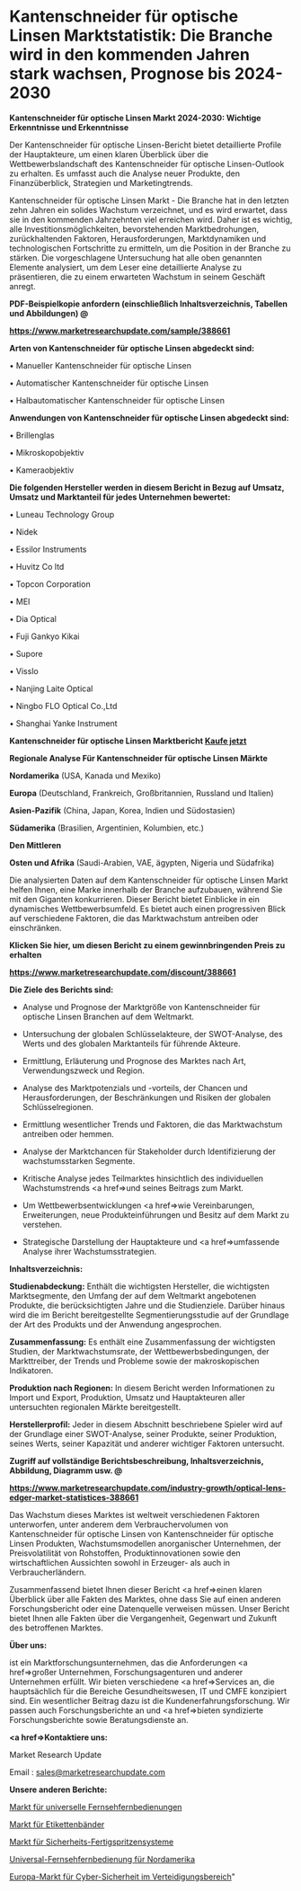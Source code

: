 # Kantenschneider für optische Linsen Marktstatistik: Die Branche wird in den kommenden Jahren stark wachsen, Prognose bis 2024-2030

<strong>Kantenschneider für optische Linsen Markt 2024-2030: Wichtige Erkenntnisse und Erkenntnisse</strong>

Der Kantenschneider für optische Linsen-Bericht bietet detaillierte Profile der Hauptakteure, um einen klaren Überblick über die Wettbewerbslandschaft des Kantenschneider für optische Linsen-Outlook zu erhalten. Es umfasst auch die Analyse neuer Produkte, den Finanzüberblick, Strategien und Marketingtrends.

Kantenschneider für optische Linsen Markt - Die Branche hat in den letzten zehn Jahren ein solides Wachstum verzeichnet, und es wird erwartet, dass sie in den kommenden Jahrzehnten viel erreichen wird. Daher ist es wichtig, alle Investitionsmöglichkeiten, bevorstehenden Marktbedrohungen, zurückhaltenden Faktoren, Herausforderungen, Marktdynamiken und technologischen Fortschritte zu ermitteln, um die Position in der Branche zu stärken. Die vorgeschlagene Untersuchung hat alle oben genannten Elemente analysiert, um dem Leser eine detaillierte Analyse zu präsentieren, die zu einem erwarteten Wachstum in seinem Geschäft anregt.



<strong><b>PDF-Beispielkopie anfordern (einschließlich Inhaltsverzeichnis, Tabellen und Abbildungen) @ </b></strong>

<strong><a href=https://www.marketresearchupdate.com/sample/388661>

<strong>https://www.marketresearchupdate.com/sample/388661</u></a></strong></strong>



<strong>Arten von Kantenschneider für optische Linsen abgedeckt sind:</strong>

• Manueller Kantenschneider für optische Linsen

• Automatischer Kantenschneider für optische Linsen

• Halbautomatischer Kantenschneider für optische Linsen



<strong>Anwendungen von Kantenschneider für optische Linsen abgedeckt sind:</strong>

• Brillenglas

• Mikroskopobjektiv

• Kameraobjektiv



<strong>Die folgenden Hersteller werden in diesem Bericht in Bezug auf Umsatz, Umsatz und Marktanteil für jedes Unternehmen bewertet:</strong>

• Luneau Technology Group

• Nidek

• Essilor Instruments

• Huvitz Co ltd

• Topcon Corporation

• MEI

• Dia Optical

• Fuji Gankyo Kikai

• Supore

• Visslo

• Nanjing Laite Optical

• Ningbo FLO Optical Co.,Ltd

• Shanghai Yanke Instrument



<strong>Kantenschneider für optische Linsen Marktbericht <a href=https://www.marketresearchupdate.com/buynow/388661>Kaufe jetzt</a></strong>



<strong>Regionale Analyse Für Kantenschneider für optische Linsen Märkte</strong>



<strong>Nordamerika</strong> (USA, Kanada und Mexiko)



<strong>Europa</strong> (Deutschland, Frankreich, Großbritannien, Russland und Italien)



<strong>Asien-Pazifik</strong> (China, Japan, Korea, Indien und Südostasien)



<strong>Südamerika</strong> (Brasilien, Argentinien, Kolumbien, etc.)



<strong>Den Mittleren</strong> 

<strong>Osten und Afrika</strong> (Saudi-Arabien, VAE, ägypten, Nigeria und Südafrika)

Die analysierten Daten auf dem Kantenschneider für optische Linsen Markt helfen Ihnen, eine Marke innerhalb der Branche aufzubauen, während Sie mit den Giganten konkurrieren. Dieser Bericht bietet Einblicke in ein dynamisches Wettbewerbsumfeld. Es bietet auch einen progressiven Blick auf verschiedene Faktoren, die das Marktwachstum antreiben oder einschränken.



<strong>Klicken Sie hier, um diesen Bericht zu einem gewinnbringenden Preis zu erhalten
</strong>

<strong><a href=https://www.marketresearchupdate.com/discount/388661>https://www.marketresearchupdate.com/discount/388661</b></u></strong></a>



<strong>Die Ziele des Berichts sind:</strong>

- Analyse und Prognose der Marktgröße von Kantenschneider für optische Linsen Branchen auf dem Weltmarkt.

- Untersuchung der globalen Schlüsselakteure, der SWOT-Analyse, des Werts und des globalen Marktanteils für führende Akteure.

- Ermittlung, Erläuterung und Prognose des Marktes nach Art, Verwendungszweck und Region.

- Analyse des Marktpotenzials und -vorteils, der Chancen und Herausforderungen, der Beschränkungen und Risiken der globalen Schlüsselregionen.

- Ermittlung wesentlicher Trends und Faktoren, die das Marktwachstum antreiben oder hemmen.

- Analyse der Marktchancen für Stakeholder durch Identifizierung der wachstumsstarken Segmente.

- Kritische Analyse jedes Teilmarktes hinsichtlich des individuellen Wachstumstrends <a href=>und</a> seines Beitrags zum Markt.

- Um Wettbewerbsentwicklungen <a href=>wie</a> Vereinbarungen, Erweiterungen, neue Produkteinführungen und Besitz auf dem Markt zu verstehen.

- Strategische Darstellung der Hauptakteure und <a href=>umfas</a>sende Analyse ihrer Wachstumsstrategien.



<strong>Inhaltsverzeichnis:</strong>



<strong>Studienabdeckung:</strong> Enthält die wichtigsten Hersteller, die wichtigsten Marktsegmente, den Umfang der auf dem Weltmarkt angebotenen Produkte, die berücksichtigten Jahre und die Studienziele. Darüber hinaus wird die im Bericht bereitgestellte Segmentierungsstudie auf der Grundlage der Art des Produkts und der Anwendung angesprochen.



<strong>Zusammenfassung:</strong> Es enthält eine Zusammenfassung der wichtigsten Studien, der Marktwachstumsrate, der Wettbewerbsbedingungen, der Markttreiber, der Trends und Probleme sowie der makroskopischen Indikatoren.



<strong>Produktion nach Regionen:</strong> In diesem Bericht werden Informationen zu Import und Export, Produktion, Umsatz und Hauptakteuren aller untersuchten regionalen Märkte bereitgestellt.



<strong>Herstellerprofil:</strong> Jeder in diesem Abschnitt beschriebene Spieler wird auf der Grundlage einer SWOT-Analyse, seiner Produkte, seiner Produktion, seines Werts, seiner Kapazität und anderer wichtiger Faktoren untersucht.



<strong><b>Zugriff auf vollständige Berichtsbeschreibung, Inhaltsverzeichnis, Abbildung, Diagramm usw. @ </b></strong>

<strong><a href=https://www.marketresearchupdate.com/industry-growth/optical-lens-edger-market-statistices-388661>https://www.marketresearchupdate.com/industry-growth/optical-lens-edger-market-statistices-388661</a></strong>

Das Wachstum dieses Marktes ist weltweit verschiedenen Faktoren unterworfen, unter anderem dem Verbrauchervolumen von Kantenschneider für optische Linsen von Kantenschneider für optische Linsen Produkten, Wachstumsmodellen anorganischer Unternehmen, der Preisvolatilität von Rohstoffen, Produktinnovationen sowie den wirtschaftlichen Aussichten sowohl in Erzeuger- als auch in Verbraucherländern.

Zusammenfassend bietet Ihnen dieser Bericht <a href=>einen</a> klaren Überblick über alle Fakten des Marktes, ohne dass Sie auf einen anderen Forschungsbericht oder eine Datenquelle verweisen müssen. Unser Bericht bietet Ihnen alle Fakten über die Vergangenheit, Gegenwart und Zukunft des betroffenen Marktes.



<strong>Über uns:</strong>

 ist ein Marktforschungsunternehmen, das die Anforderungen <a href=>großer</a> Unternehmen, Forschungsagenturen und anderer Unternehmen erfüllt. Wir bieten verschiedene <a href=>Services</a> an, die hauptsächlich für die Bereiche Gesundheitswesen, IT und CMFE konzipiert sind. Ein wesentlicher Beitrag dazu ist die Kundenerfahrungsforschung. Wir passen auch Forschungsberichte an und <a href=>bieten</a> syndizierte Forschungsberichte sowie Beratungsdienste an.



<strong><a href=>Kontaktiere uns:</a></strong>

Market Research Update

Email : sales@marketresearchupdate.com



<strong>Unsere anderen Berichte:</strong>

<a href=https://www.linkedin.com/pulse/universal-television-remote-control-market-strategic>Markt für universelle Fernsehfernbedienungen</a>

<a href=https://www.linkedin.com/pulse/label-tapes-market-sizing-up-anticipating-trends>Markt für Etikettenbänder</a>

<a href=https://www.linkedin.com/pulse/safety-prefilled-syringe-system-market>Markt für Sicherheits-Fertigspritzensysteme</a>

<a href=https://www.linkedin.com/pulse/north-america-universal-television-remote-control>Universal-Fernsehfernbedienung für Nordamerika</a>

<a href=https://www.linkedin.com/pulse/europe-defence-cyber-security-market-btolf/>Europa-Markt für Cyber-Sicherheit im Verteidigungsbereich</a>"
